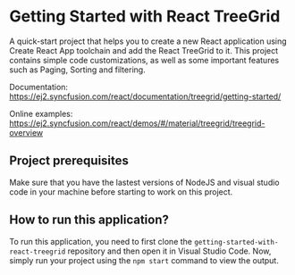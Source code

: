 # Getting Started with React TreeGrid 

A quick-start project that helps you to create a new React application using Create React App toolchain and add the React TreeGrid to it. This project contains simple code customizations, as well as some important features such as Paging, Sorting and filtering.

Documentation: https://ej2.syncfusion.com/react/documentation/treegrid/getting-started/

Online examples: https://ej2.syncfusion.com/react/demos/#/material/treegrid/treegrid-overview

## Project prerequisites

Make sure that you have the lastest versions of NodeJS and visual studio code in your machine before starting to work on this project.

## How to run this application?

To run this application, you need to first clone the `getting-started-with-react-treegrid` repository and then open it in Visual Studio Code. Now, simply run your project using the `npm start` command to view the output.


